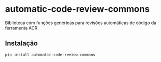 # automatic-code-review-commons

Biblioteca com funções genéricas para revisões automáticas de código da ferramenta ACR.

## Instalação

```sh
pip install automatic-code-review-commons
```
